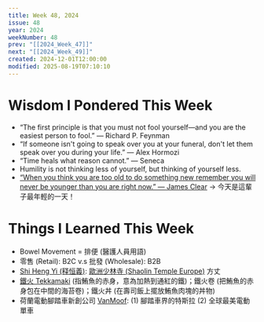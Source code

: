 ```yaml
---
title: Week 48, 2024
issue: 48
year: 2024
weekNumber: 48
prev: "[[2024_Week_47]]"
next: "[[2024_Week_49]]"
created: 2024-12-01T12:00:00
modified: 2025-08-19T07:10:10
---
```


# Wisdom I Pondered This Week

* “The first principle is that you must not fool yourself—and you are the easiest person to fool.” — Richard P. Feynman
* “If someone isn't going to speak over you at your funeral, don't let them speak over you during your life.” — Alex Hormozi
* “Time heals what reason cannot.” — Seneca
* Humility is not thinking less of yourself, but thinking of yourself less.
* [“When you think you are too old to do something new remember you will never be younger than you are right now.” — James Clear](https://jamesclear.com/3-2-1/november-7-2024) → 今天是這輩子最年輕的一天！

# Things I Learned This Week

* Bowel Movement = 排便 (醫護人員用語)
* 零售 (Retail): B2C v.s 批發 (Wholesale): B2B
* [Shi Heng Yi (释恒義)](https://www.shihengyi.online/): [歐洲少林寺 (Shaolin Temple Europe)](https://www.shaolintemple.eu/) 方丈
* [鐵火 Tekkamaki](https://www.google.com/search?q=Tekkamaki) (指鮪魚的赤身，意為加熱到通紅的鐵)；鐵火卷 (把鮪魚的赤身包在中間的海苔卷)；鐵火丼 (在壽司飯上擺放鮪魚肉塊的丼物)
* 荷蘭電動腳踏車新創公司 [VanMoof](https://www.vanmoof.com): (1) 腳踏車界的特斯拉 (2) 全球最美電動單車
